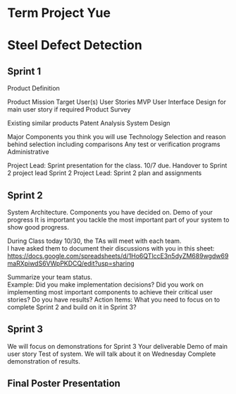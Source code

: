 Term Project Yue
===

Steel Defect Detection
===

Sprint 1
---
Product Definition

Product Mission
Target User(s)
User Stories
MVP
User Interface Design for main user story if required
Product Survey

Existing similar products
Patent Analysis
System Design

Major Components you think you will use
Technology Selection and reason behind selection including comparisons
Any test or verification programs
Administrative

Project Lead: 
Sprint presentation for the class. 10/7 due.
Handover to Sprint 2 project lead
Sprint 2 Project Lead:
Sprint 2 plan and assignments

Sprint 2
---

System Architecture.
Components you have decided on.
Demo of your progress
It is important you tackle the most important part of your system to show good progress.

During Class today 10/30, the TAs will meet with each team.  
I have asked them to document their discussions with you in this sheet:  
https://docs.google.com/spreadsheets/d/1Ho6QTlccE3n5dyZM689wgdw69maRXpiwdS6VWpPKDCQ/edit?usp=sharing 

Summarize your team status.  
Example: Did you make implementation decisions?
Did you work on implementing most important components to achieve their critical user stories?
Do you have results?
Action Items:   What you need to focus on to complete Sprint 2 and build on it in Sprint 3?

Sprint 3
---
We will focus on demonstrations for Sprint 3
Your deliverable
Demo of main user story
Test of system.  We will talk about it on Wednesday
Complete demonstration of results.

Final Poster Presentation
---

